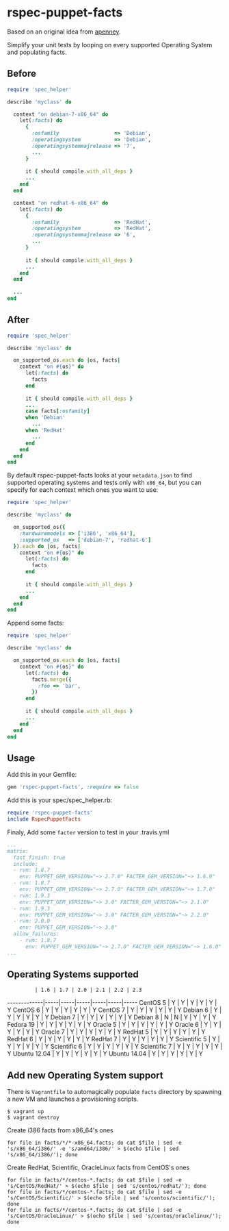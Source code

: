 rspec-puppet-facts
==================

Based on an original idea from [apenney](https://github.com/apenney/puppet_facts/).

Simplify your unit tests by looping on every supported Operating System and populating facts.

Before
------

```ruby
require 'spec_helper'

describe 'myclass' do

  context "on debian-7-x86_64" do
    let(:facts) do
      {
        :osfamily                  => 'Debian',
        :operatingsystem           => 'Debian',
        :operatingsystemmajrelease => '7',
        ...
      }
      
      it { should compile.with_all_deps }
      ...
    end
  end

  context "on redhat-6-x86_64" do
    let(:facts) do
      {
        :osfamily                  => 'RedHat',
        :operatingsystem           => 'RedHat',
        :operatingsystemmajrelease => '6',
        ...
      }
      
      it { should compile.with_all_deps }
      ...
    end
  end
  
  ...
end
```

After
-----

```ruby
require 'spec_helper'

describe 'myclass' do

  on_supported_os.each do |os, facts|
    context "on #{os}" do
      let(:facts) do
        facts
      end
      
      it { should compile.with_all_deps }
      ...
      case facts[:osfamily]
      when 'Debian'
        ...
      when 'RedHat'
        ...
      end
    end
  end
end
```

By default rspec-puppet-facts looks at your `metadata.json` to find supported operating systems and tests only with `x86_64`, but you can specify for each context which ones you want to use:

```ruby
require 'spec_helper'

describe 'myclass' do

  on_supported_os({
    :hardwaremodels => ['i386', 'x86_64'],
    :supported_os   => ['debian-7', 'redhat-6']
  }).each do |os, facts|
    context "on #{os}" do
      let(:facts) do
        facts
      end
      
      it { should compile.with_all_deps }
      ...
    end
  end
end
```

Append some facts:

```ruby
require 'spec_helper'

describe 'myclass' do

  on_supported_os.each do |os, facts|
    context "on #{os}" do
      let(:facts) do
        facts.merge({
          :foo => 'bar',
        })
      end
      
      it { should compile.with_all_deps }
      ...
    end
  end
end
```

Usage
-----

Add this in your Gemfile:

```ruby
gem 'rspec-puppet-facts', :require => false
```

Add this is your spec/spec_helper.rb:

```ruby
require 'rspec-puppet-facts'
include RspecPuppetFacts
```

Finaly, Add some `facter` version to test in your .travis.yml

```yaml
...
matrix:
  fast_finish: true
  include:
  - rvm: 1.8.7
    env: PUPPET_GEM_VERSION="~> 2.7.0" FACTER_GEM_VERSION="~> 1.6.0"
  - rvm: 1.8.7
    env: PUPPET_GEM_VERSION="~> 2.7.0" FACTER_GEM_VERSION="~> 1.7.0"
  - rvm: 1.9.3
    env: PUPPET_GEM_VERSION="~> 3.0" FACTER_GEM_VERSION="~> 2.1.0"
  - rvm: 1.9.3
    env: PUPPET_GEM_VERSION="~> 3.0" FACTER_GEM_VERSION="~> 2.2.0"
  - rvm: 2.0.0
    env: PUPPET_GEM_VERSION="~> 3.0"
  allow_failures:
    - rvm: 1.8.7
      env: PUPPET_GEM_VERSION="~> 2.7.0" FACTER_GEM_VERSION="~> 1.6.0"
...
```

Operating Systems supported
---------------------------

             | 1.6 | 1.7 | 2.0 | 2.1 | 2.2 | 2.3
-------------|-----|-----|-----|-----|-----|-----
CentOS 5     |  Y  |  Y  |  Y  |  Y  |  Y  |  Y
CentOS 6     |  Y  |  Y  |  Y  |  Y  |  Y  |  Y
CentOS 7     |  Y  |  Y  |  Y  |  Y  |  Y  |  Y
Debian 6     |  Y  |  Y  |  Y  |  Y  |  Y  |  Y
Debian 7     |  Y  |  Y  |  Y  |  Y  |  Y  |  Y
Debian 8     |  N  |  N  |  Y  |  Y  |  Y  |  Y
Fedora 19    |  Y  |  Y  |  Y  |  Y  |  Y  |  Y
Oracle 5     |  Y  |  Y  |  Y  |  Y  |  Y  |  Y
Oracle 6     |  Y  |  Y  |  Y  |  Y  |  Y  |  Y
Oracle 7     |  Y  |  Y  |  Y  |  Y  |  Y  |  Y
RedHat 5     |  Y  |  Y  |  Y  |  Y  |  Y  |  Y
RedHat 6     |  Y  |  Y  |  Y  |  Y  |  Y  |  Y
RedHat 7     |  Y  |  Y  |  Y  |  Y  |  Y  |  Y
Scientific 5 |  Y  |  Y  |  Y  |  Y  |  Y  |  Y
Scientific 6 |  Y  |  Y  |  Y  |  Y  |  Y  |  Y
Scientific 7 |  Y  |  Y  |  Y  |  Y  |  Y  |  Y
Ubuntu 12.04 |  Y  |  Y  |  Y  |  Y  |  Y  |  Y
Ubuntu 14.04 |  Y  |  Y  |  Y  |  Y  |  Y  |  Y

Add new Operating System support
--------------------------------

There is `Vagrantfile` to automagically populate `facts` directory by spawning a new VM and launches a provisioning scripts.

```
$ vagrant up
$ vagrant destroy
```

Create i386 facts from x86_64's ones

```
for file in facts/*/*-x86_64.facts; do cat $file | sed -e 's/x86_64/i386/' -e 's/amd64/i386/' > $(echo $file | sed 's/x86_64/i386/'); done
```
Create RedHat, Scientific, OracleLinux facts from CentOS's ones

```
for file in facts/*/centos-*.facts; do cat $file | sed -e 's/CentOS/RedHat/' > $(echo $file | sed 's/centos/redhat/'); done
for file in facts/*/centos-*.facts; do cat $file | sed -e 's/CentOS/Scientific/' > $(echo $file | sed 's/centos/scientific/'); done
for file in facts/*/centos-*.facts; do cat $file | sed -e 's/CentOS/OracleLinux/' > $(echo $file | sed 's/centos/oraclelinux/'); done
```
